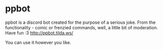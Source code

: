 # ppbot
ppbot is a discord bot created for the purpose of a serious joke. 
From the functionality - comic or frenzied commands, well, a little bit of moderation. 
Have fun :3 
http://ppbot.tilda.ws/

You can use it however you like.
